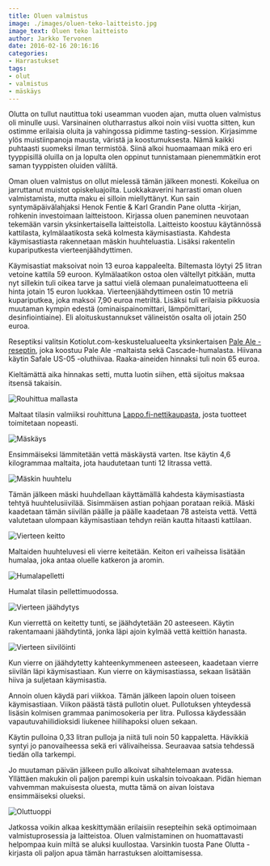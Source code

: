 ```yaml
---
title: Oluen valmistus
image: ./images/oluen-teko-laitteisto.jpg
image_text: Oluen teko laitteisto
author: Jarkko Tervonen
date: 2016-02-16 20:16:16
categories:
- Harrastukset
tags:
- olut
- valmistus
- mäskäys
---
```

Olutta on tullut nautittua toki useamman vuoden ajan, mutta oluen valmistus oli minulle uusi. Varsinainen olutharrastus alkoi noin viisi vuotta sitten, kun ostimme erilaisia oluita ja vahingossa pidimme tasting-session. Kirjasimme ylös muistiinpanoja mausta, väristä ja koostumuksesta. Nämä kaikki puhtaasti suomeksi ilman termistöä. Siinä alkoi huomaamaan mikä ero eri tyyppisillä oluilla on ja lopulta olen oppinut tunnistamaan pienemmätkin erot saman tyyppisten oluiden väliltä.

Oman oluen valmistus on ollut mielessä tämän jälkeen monesti. Kokeilua on jarruttanut muistot opiskeluajoilta. Luokkakaverini harrasti oman oluen valmistamista, mutta maku ei silloin miellyttänyt. Kun sain syntymäpäivälahjaksi Henok Fentie &amp; Karl Grandin Pane olutta -kirjan, rohkenin investoimaan laitteistoon. Kirjassa oluen paneminen neuvotaan tekemään varsin yksinkertaisella laitteistolla. Laitteisto koostuu käytännössä kattilasta, kylmälaatikosta sekä kolmesta käymisastiasta. Kahdesta käymisastiasta rakennetaan mäskin huuhteluastia. Lisäksi rakentelin kupariputkesta vierteenjäähdyttimen.

Käymisastiat maksoivat noin 13 euroa kappaleelta. Biltemasta löytyi 25 litran vetoine kattila 59 euroon. Kylmälaatikon ostoa olen vältellyt pitkään, mutta nyt sillekin tuli oikea tarve ja sattui vielä olemaan punaleimatuotteena eli hinta jotain 15 euron luokkaa. Vierteenjäähdyttimeen ostin 10 metriä kupariputkea, joka maksoi 7,90 euroa metriltä. Lisäksi tuli erilaisia pikkuosia muutaman kympin edestä (ominaispainomittari, lämpömittari, desinfiointiaine). Eli aloituskustannukset välineistön osalta oli jotain 250 euroa.

Reseptiksi valitsin Kotiolut.com-keskustelualueelta yksinkertaisen [Pale Ale -reseptin](http://www.kotiolut.com/viewtopic.php?p=1731#p1731), joka koostuu Pale Ale -maltaista sekä Cascade-humalasta. Hiivana käytin Safale US-05 -oluthiivaa. Raaka-aineiden hinnaksi tuli noin 65 euroa.

Kieltämättä aika hinnakas setti, mutta luotin siihen, että sijoitus maksaa itsensä takaisin.

![Rouhittua mallasta](./images/mallasta.jpg)

Maltaat tilasin valmiiksi rouhittuna [Lappo.fi-nettikaupasta](http://www.lappo.fi/), josta tuotteet toimitetaan nopeasti.

![Mäskäys](./images/maskays.jpg)

Ensimmäiseksi lämmitetään vettä mäskäystä varten. Itse käytin 4,6 kilogrammaa maltaita, jota haudutetaan tunti 12 litrassa vettä.

![Mäskin huuhtelu](./images/maskin-huuhtelu.jpg)

Tämän jälkeen mäski huuhdellaan käyttämällä kahdesta käymisastiasta tehtyä huuhtelusiivilää. Sisimmäisen astian pohjaan porataan reikiä. Mäski kaadetaan tämän siivilän päälle ja päälle kaadetaan 78 asteista vettä. Vettä valutetaan ulompaan käymisastiaan tehdyn reiän kautta hitaasti kattilaan.

![Vierteen keitto](./images/vierteen-keitto.jpg)

Maltaiden huuhteluvesi eli vierre keitetään. Keiton eri vaiheissa lisätään humalaa, joka antaa oluelle katkeron ja aromin.

![Humalapelletti](./images/humalapelletti.jpg)

Humalat tilasin pellettimuodossa.

![Vierteen jäähdytys](./images/vierteen-jaahdytys.jpg)

Kun vierrettä on keitetty tunti, se jäähdytetään 20 asteeseen. Käytin rakentamaani jäähdytintä, jonka läpi ajoin kylmää vettä keittiön hanasta.

![Vierteen siivilöinti](./images/siivila.jpg)

Kun vierre on jäähdytetty kahteenkymmeneen asteeseen, kaadetaan vierre siivilän läpi käymisastiaan. Kun vierre on käymisastiassa, sekaan lisätään hiiva ja suljetaan käymisastia.

Annoin oluen käydä pari viikkoa. Tämän jälkeen lapoin oluen toiseen käymisastiaan. Viikon päästä tästä pullotin oluet. Pullotuksen yhteydessä lisäsin kolmisen grammaa panimosokeria per litra. Pullossa käydessään vapautuvahiilidioksidi liukenee hiilihapoksi oluen sekaan.

Käytin pulloina 0,33 litran pulloja ja niitä tuli noin 50 kappaletta. Hävikkiä syntyi jo panovaiheessa sekä eri välivaiheissa. Seuraavaa satsia tehdessä tiedän olla tarkempi.

Jo muutaman päivän jälkeen pullo alkoivat sihahtelemaan avatessa. Yllättäen makukin oli paljon parempi kuin uskalsin toivoakaan. Pidän hieman vahvemman makuisesta oluesta, mutta tämä on aivan loistava ensimmäiseksi olueksi.

![Oluttuoppi](./images/oluttuoppi.jpg)

Jatkossa voikin alkaa keskittymään erilaisiin resepteihin sekä optimoimaan valmistuprosessia ja laitteistoa. Oluen valmistaminen on huomattavasti helpompaa kuin miltä se aluksi kuullostaa. Varsinkin tuosta Pane Olutta -kirjasta oli paljon apua tämän harrastuksen aloittamisessa.
